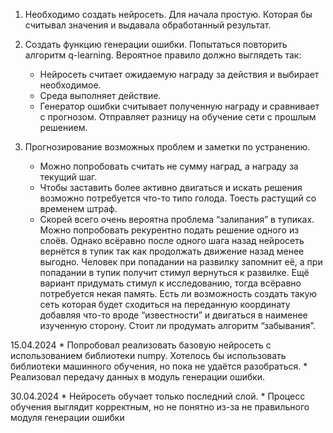 1. Необходимо создать нейросеть. Для начала простую. Которая бы считывал значения и выдавала обработанный результат.
2. Создать функцию генерации ошибки. Попытаться повторить алгоритм q-learning. Вероятное правило должно выглядеть так: 

    * Нейросеть считает ожидаемую награду за действия и выбирает необходимое. 
    * Среда выполняет действие.
    * Генератор ошибки считывает полученную награду и сравнивает с прогнозом. Отправляет разницу на обучение сети с прошлым решением.

3. Прогнозирование возможных проблем и заметки по устранению.
    * Можно попробовать считать не сумму наград, а награду за текущий шаг.
    * Чтобы заставить более активно двигаться и искать решения возможно потребуется что-то типо голода. Тоесть растущий со временем штраф.
    * Скорей всего очень вероятна проблема “залипания” в тупиках. Можно попробовать рекурентно подать решение одного из слоёв. Однако всёравно после одного шага назад нейросеть вернётся в тупик так как продолжать движение назад менее выгодно. Человек при попадании на развилку запомнит её, а при попадании в тупик получит стимул вернуться к развилке. Ещё вариант придумать стимул к исследованию, тогда всёравно потребуется некая память. Есть ли возможность создать такую сеть которая будет сходиться на переданную координату добавляя что-то вроде “известности” и двигаться в наименее изученную сторону. Стоит ли продумать алгоритм “забывания”.

15.04.2024
    * Попробовал реализовать базовую нейросеть с использованием библиотеки numpy. Хотелось бы использовать библиотеки машинного обучения, но пока не удаётся разобраться.
    * Реализовал передачу данных в модуль генерации ошибки.

30.04.2024
    * Нейросеть обучает только последний слой.
    * Процесс обучения выглядит корректным, но не понятно из-за не правильного модуля генерации ошибки